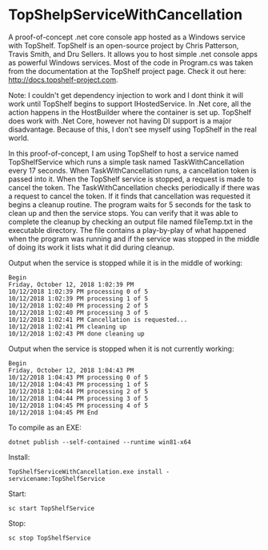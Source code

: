# TopShelpServiceWithCancellation
A proof-of-concept .net core console app hosted as a Windows service with TopShelf.  TopShelf is an open-source project by Chris Patterson, Travis Smith, and Dru Sellers.  It allows you to host simple .net console apps as powerful Windows services.  Most of the code in Program.cs was taken from the documentation at the TopShelf project page.  Check it out here:  http://docs.topshelf-project.com.

Note:   I couldn't get dependency injection to work and I dont think it will work until TopShelf begins to support IHostedService.  In .Net core, all the action happens in the HostBuilder where the container is set up.  TopShelf does work with .Net Core, however not having DI support is a major disadvantage.  Because of this, I don't see myself using TopShelf in the real world.  

In this proof-of-concept, I am using TopShelf to host a service named TopShelfService which runs a simple task named TaskWithCancellation every 17 seconds.  When TaskWithCancellation runs, a cancellation token is passed into it.  When the TopShelf service is stopped, a request is made to cancel the token.  The TaskWithCancellation checks periodically if there was a request to cancel the token.  If it finds that cancellation was requested it begins a cleanup routine.  The program waits for 5 seconds for the task to clean up and then the service stops.  You can verify that it was able to complete the cleanup by checking an output file named fileTemp.txt in the executable directory.  The file contains a play-by-play of what happened when the program was running and if the service was stopped in the middle of doing its work it lists what it did during cleanup.

Output when the service is stopped while it is in the middle of working:

    Begin
    Friday, October 12, 2018 1:02:39 PM
    10/12/2018 1:02:39 PM processing 0 of 5
    10/12/2018 1:02:39 PM processing 1 of 5
    10/12/2018 1:02:40 PM processing 2 of 5
    10/12/2018 1:02:40 PM processing 3 of 5
    10/12/2018 1:02:41 PM Cancellation is requested...
    10/12/2018 1:02:41 PM cleaning up
    10/12/2018 1:02:43 PM done cleaning up

Output when the service is stopped when it is not currently working:

    Begin
    Friday, October 12, 2018 1:04:43 PM
    10/12/2018 1:04:43 PM processing 0 of 5
    10/12/2018 1:04:43 PM processing 1 of 5
    10/12/2018 1:04:44 PM processing 2 of 5
    10/12/2018 1:04:44 PM processing 3 of 5
    10/12/2018 1:04:45 PM processing 4 of 5
    10/12/2018 1:04:45 PM End

To compile as an EXE:

    dotnet publish --self-contained --runtime win81-x64
Install:

    TopShelfServiceWithCancellation.exe install -servicename:TopShelfService
    
Start:

    sc start TopShelfService 
Stop:

    sc stop TopShelfService

